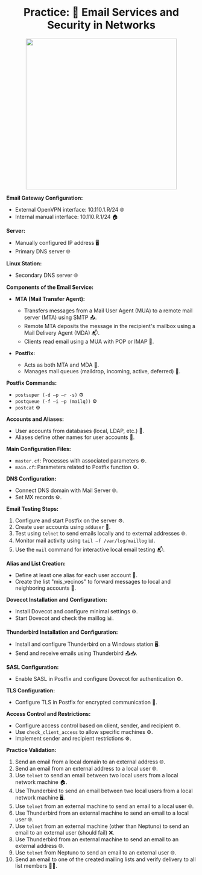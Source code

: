 <h1 align="center">Practice: 📧 Email Services and Security in Networks</h1>

<p align="center">
  <img width="400px" src="https://github.com/AlejandroDavidArzolaSaavedra/NSA/assets/90756437/1a93b1ad-7655-40db-b239-377fb1a4df85">
</p>

**Email Gateway Configuration:**

- External OpenVPN interface: 10.110.1.R/24 🌐
- Internal manual interface: 10.110.R.1/24 🏠

**Server:**

- Manually configured IP address 🖥️
- Primary DNS server 🌐

**Linux Station:**

- Secondary DNS server 🌐

**Components of the Email Service:**

- **MTA (Mail Transfer Agent):**
  - Transfers messages from a Mail User Agent (MUA) to a remote mail server (MTA) using SMTP 📤.
  - Remote MTA deposits the message in the recipient's mailbox using a Mail Delivery Agent (MDA) 📬.
  - Clients read email using a MUA with POP or IMAP 📧.

- **Postfix:**
  - Acts as both MTA and MDA 🔄.
  - Manages mail queues (maildrop, incoming, active, deferred) 📮.

**Postfix Commands:**
- `postsuper (-d –p –r -s)` ⚙️
- `postqueue (-f –i –p (mailq))` ⚙️
- `postcat` ⚙️

**Accounts and Aliases:**
- User accounts from databases (local, LDAP, etc.) 👤.
- Aliases define other names for user accounts 📇.

**Main Configuration Files:**
- `master.cf`: Processes with associated parameters ⚙️.
- `main.cf`: Parameters related to Postfix function ⚙️.

**DNS Configuration:**
- Connect DNS domain with Mail Server 🌐.
- Set MX records ⚙️.

**Email Testing Steps:**
1. Configure and start Postfix on the server ⚙️.
2. Create user accounts using `adduser` 👤.
3. Test using `telnet` to send emails locally and to external addresses 🌐.
4. Monitor mail activity using `tail –f /var/log/maillog` 📊.
5. Use the `mail` command for interactive local email testing 📬.

**Alias and List Creation:**
- Define at least one alias for each user account 📇.
- Create the list "mis_vecinos" to forward messages to local and neighboring accounts 📧.

**Dovecot Installation and Configuration:**
- Install Dovecot and configure minimal settings ⚙️.
- Start Dovecot and check the maillog 📊.

**Thunderbird Installation and Configuration:**
- Install and configure Thunderbird on a Windows station 🖥️.
- Send and receive emails using Thunderbird 📤📥.

**SASL Configuration:**
- Enable SASL in Postfix and configure Dovecot for authentication ⚙️.

**TLS Configuration:**
- Configure TLS in Postfix for encrypted communication 🔐.

**Access Control and Restrictions:**
- Configure access control based on client, sender, and recipient ⚙️.
- Use `check_client_access` to allow specific machines ⚙️.
- Implement sender and recipient restrictions ⚙️.

**Practice Validation:**
1. Send an email from a local domain to an external address 🌐.
2. Send an email from an external address to a local user 🌐.
3. Use `telnet` to send an email between two local users from a local network machine 🏠.
4. Use Thunderbird to send an email between two local users from a local network machine 🖥️.
5. Use `telnet` from an external machine to send an email to a local user 🌐.
6. Use Thunderbird from an external machine to send an email to a local user 🌐.
7. Use `telnet` from an external machine (other than Neptuno) to send an email to an external user (should fail) ❌.
8. Use Thunderbird from an external machine to send an email to an external address 🌐.
9. Use `telnet` from Neptuno to send an email to an external user 🌐.
10. Send an email to one of the created mailing lists and verify delivery to all list members 📧👥.
